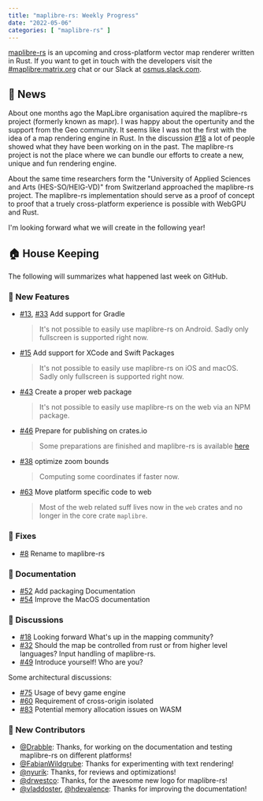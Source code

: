 ```yaml
---
title: "maplibre-rs: Weekly Progress"
date: "2022-05-06"
categories: [ "maplibre-rs" ]
---
```


[maplibre-rs](https://github.com/maplibre/maplibre-rs) is an upcoming and cross-platform vector map renderer written in Rust. If you want to get in touch with the developers visit the [#maplibre:matrix.org](https://matrix.to/#/#mapr:matrix.org) chat or our Slack at [osmus.slack.com](https://osmus.slack.com/).

## 📰 News 

About one months ago the MapLibre organisation aquired the maplibre-rs project (formerly known as mapr). I was happy about the opertunity and the support from the Geo community. It seems like I was not the first with the idea of a map rendering engine in Rust. In the discussion [#18](https://github.com/maplibre/maplibre-rs/discussions/18) a lot of people showed what they have been working on in the past.
The maplibre-rs project is not the place where we can bundle our efforts to create a new, unique and fun rendering engine. 

About the same time researchers form the "University of Applied Sciences and Arts (HES-SO/HEIG-VD)" from Switzerland approached the maplibre-rs project. The maplibre-rs implementation should serve as a proof of concept to proof that a truely cross-platform experience is possible with WebGPU and Rust.

I'm looking forward what we will create in the following year!

## 🏠 House Keeping

The following will summarizes what happened last week on GitHub.

### 🎁 New Features 

* [#13](https://github.com/maplibre/maplibre-rs/pull/13), [#33](https://github.com/maplibre/maplibre-rs/pull/33) Add support for Gradle
  > It's not possible to easily use maplibre-rs on Android. Sadly only fullscreen is supported right now.
* [#15](https://github.com/maplibre/maplibre-rs/pull/15) Add support for XCode and Swift Packages
  > It's not possible to easily use maplibre-rs on iOS and macOS. Sadly only fullscreen is supported right now.
* [#43](https://github.com/maplibre/maplibre-rs/pull/43) Create a proper web package
  > It's not possible to easily use maplibre-rs on the web via an NPM package.
* [#46](https://github.com/maplibre/maplibre-rs/pull/46) Prepare for publishing on crates.io
  > Some preparations are finished and maplibre-rs is available [here](https://crates.io/crates/maplibre)
* [#38](https://github.com/maplibre/maplibre-rs/pull/38) optimize zoom bounds
  > Computing some coordinates if faster now.
* [#63](https://github.com/maplibre/maplibre-rs/pull/63) Move platform specific code to web
  > Most of the web related suff lives now in the `web` crates and no longer in the core crate `maplibre`.

### 🔧 Fixes 

* [#8](https://github.com/maplibre/maplibre-rs/pull/8) Rename to maplibre-rs


### 📄 Documentation 

* [#52](https://github.com/maplibre/maplibre-rs/pull/52) Add packaging Documentation
* [#54](https://github.com/maplibre/maplibre-rs/pull/54) Improve the MacOS documentation

### 🧵 Discussions 

* [#18](https://github.com/maplibre/maplibre-rs/discussions/18) Looking forward
  What's up in the mapping community?
* [#32](https://github.com/maplibre/maplibre-rs/discussions/32) Should the map be controlled from rust or from higher level languages?
  Input handling of maplibre-rs.
* [#49](https://github.com/maplibre/maplibre-rs/discussions/49) Introduce yourself!
  Who are you?

Some architectural discussions:
* [#75](https://github.com/maplibre/maplibre-rs/discussions/75) Usage of bevy game engine
* [#60](https://github.com/maplibre/maplibre-rs/discussions/60) Requirement of cross-origin isolated
* [#83](https://github.com/maplibre/maplibre-rs/discussions/83) Potential memory allocation issues on WASM


### 👋 New Contributors 

* [@Drabble](https://github.com/Drabble): Thanks, for working on the documentation and testing maplibre-rs on different platforms!
* [@FabianWildgrube](https://github.com/FabianWildgrube): Thanks for experimenting with text rendering!
* [@nyurik](https://github.com/nyurik): Thanks, for reviews and optimizations!
* [@drwestco](https://github.com/drwestco): Thanks, for the awesome new logo for maplibre-rs!
* [@vladdoster](https://github.com/vladdoster), [@hdevalence](https://github.com/hdevalence): Thanks for improving the documentation! 
